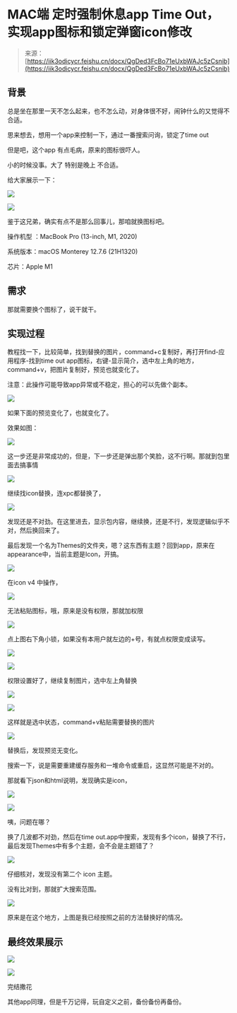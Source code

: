 # MAC端 定时强制休息app Time Out，实现app图标和锁定弹窗icon修改

> 来源：[https://iik3odicycr.feishu.cn/docx/QgDed3FcBo71eUxbWAJc5zCsnib](https://iik3odicycr.feishu.cn/docx/QgDed3FcBo71eUxbWAJc5zCsnib)

## 背景

总是坐在那里一天不怎么起来，也不怎么动，对身体很不好，闹钟什么的又觉得不合适。

思来想去，想用一个app来控制一下，通过一番搜索问询，锁定了time out

但是吧，这个app 有点毛病，原来的图标很吓人。

小的时候没事。大了 特别是晚上 不合适。

给大家展示一下：

![](img/ef64cd3d319aabed7ba2a9f3fd292bd9.png)

![](img/9825fb1aef46f8240dba4689ba4a9a76.png)

鉴于这兄弟，确实有点不是那么回事儿，那咱就换图标吧。

操作机型 ：MacBook Pro (13-inch, M1, 2020)

系统版本：macOS Monterey 12.7.6 (21H1320)

芯片：Apple M1

## 需求

那就需要换个图标了，说干就干。

## 实现过程

教程找一下，比较简单，找到替换的图片，command+c复制好，再打开find-应用程序-找到time out app图标，右键-显示简介，选中左上角的地方，command+v，把图片复制好，预览也就变化了。

注意：此操作可能导致app异常或不稳定，担心的可以先做个副本。

![](img/c2a2bebfbf84688601682fb6e99681c0.png)

如果下面的预览变化了，也就变化了。

效果如图：

![](img/e02cf420846edf309c3f22d03c7fd170.png)

这一步还是非常成功的，但是，下一步还是弹出那个笑脸，这不行啊。那就到包里面去搞事情

![](img/976a76bde6216571c5000a77ee2af802.png)

继续找icon替换，连xpc都替换了，

![](img/5cb860b7a536eb0acf330e1b860f8221.png)

发现还是不对劲。在这里进去，显示包内容，继续换，还是不行，发现逻辑似乎不对，然后换回来了。

最后发现一个名为Themes的文件夹，嗯？这东西有主题？回到app，原来在appearance中，当前主题是Icon，开搞。

![](img/ef08b36d79bf12f3bc20aef99bbb3012.png)

在icon v4 中操作，

![](img/c7fe60273f6c3d294f73cfed0ad0d7f4.png)

无法粘贴图标，哦，原来是没有权限，那就加权限

![](img/f28f1d4ccb12b325b06521860f595921.png)

点上图右下角小锁，如果没有本用户就左边的+号，有就点权限变成读写。

![](img/1d82a368306f171d6a2dac4c3f800ff9.png)

![](img/ec5795b15398b60a4b314034b80db333.png)

权限设置好了，继续复制图片，选中左上角替换

![](img/2cf77ab9a52a74575f0198b5c4216d28.png)

![](img/3116e0b122eaff8ceb6afd6f6871edf0.png)

这样就是选中状态，command+v粘贴需要替换的图片

![](img/5b169111bee80a73dd2cfb9667eb9c34.png)

替换后，发现预览无变化。

搜索一下，说是需要重建缓存服务和一堆命令或重启，这显然可能是不对的。

那就看下json和html说明，发现确实是icon，

![](img/e0662f9a0befe039022ea9c7ee4c21fd.png)

![](img/0cd84fdb4294a15b806a389086d8a7ee.png)

咦，问题在哪？

换了几波都不对劲，然后在time out.app中搜索，发现有多个icon，替换了不行，最后发现Themes中有多个主题，会不会是主题错了？

![](img/e5ae4d64cd39b675c015d83cb234b8e6.png)

仔细核对，发现没有第二个 icon 主题。

没有比对到，那就扩大搜索范围。

![](img/33187b20d88152e71ffbb47d229718c7.png)

原来是在这个地方，上图是我已经按照之前的方法替换好的情况。

## 最终效果展示

![](img/0b531d26c4ce062391ffb160df5e7e66.png)

![](img/7ac76ba159975d11d2714730606bb0f4.png)

完结撒花

其他app同理，但是千万记得，玩自定义之前，备份备份再备份。